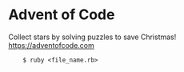 # Advent of Code
Collect stars by solving puzzles to save Christmas!  
https://adventofcode.com

        $ ruby <file_name.rb>
